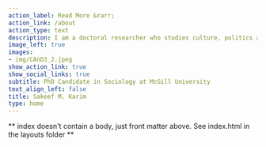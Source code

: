 ```yaml
---
action_label: Read More &rarr;
action_link: /about
action_type: text
description: I am a doctoral researcher who studies culture, politics and migration in comparative perspective.
image_left: true
images:
- img/CAnD3_2.jpeg
show_action_link: true
show_social_links: true
subtitle: PhD Candidate in Sociology at McGill University
text_align_left: false
title: Sakeef M. Karim
type: home
---
```



** index doesn't contain a body, just front matter above.
See index.html in the layouts folder **
